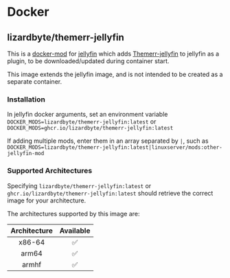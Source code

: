 # Docker

## lizardbyte/themerr-jellyfin

This is a [docker-mod](https://linuxserver.github.io/docker-mods/) for
[jellyfin](https://hub.docker.com/r/linuxserver/jellyfin) which adds [Themerr-jellyfin](https://github.com/LizardByte/Themerr-jellyfin)
to jellyfin as a plugin, to be downloaded/updated during container start.

This image extends the jellyfin image, and is not intended to be created as a separate container.

### Installation

In jellyfin docker arguments, set an environment variable `DOCKER_MODS=lizardbyte/themerr-jellyfin:latest` or
`DOCKER_MODS=ghcr.io/lizardbyte/themerr-jellyfin:latest`

If adding multiple mods, enter them in an array separated by `|`, such as
`DOCKER_MODS=lizardbyte/themerr-jellyfin:latest|linuxserver/mods:other-jellyfin-mod`

### Supported Architectures

Specifying `lizardbyte/themerr-jellyfin:latest` or `ghcr.io/lizardbyte/themerr-jellyfin:latest` should retrieve the correct
image for your architecture.

The architectures supported by this image are:

| Architecture | Available |
|:------------:|:---------:|
|    x86-64    |     ✅     |
|    arm64     |     ✅     |
|    armhf     |     ✅     |
